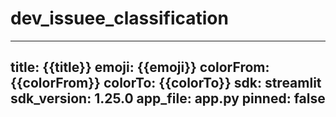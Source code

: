 # dev_issuee_classification

---
title: {{title}}
emoji: {{emoji}}
colorFrom: {{colorFrom}}
colorTo: {{colorTo}}
sdk: streamlit
sdk_version: 1.25.0
app_file: app.py
pinned: false
---